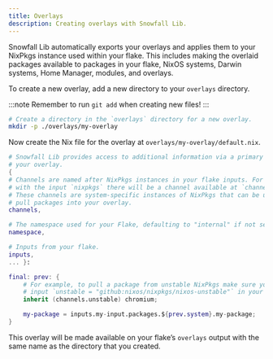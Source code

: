 ```yaml
---
title: Overlays
description: Creating overlays with Snowfall Lib.
---
```


Snowfall Lib automatically exports your overlays and applies them to your NixPkgs
instance used within your flake. This includes making the overlaid packages available
to packages in your flake, NixOS systems, Darwin systems, Home Manager, modules, and
overlays.

To create a new overlay, add a new directory to your `overlays` directory.

:::note
Remember to run `git add` when creating new files!
:::

```bash
# Create a directory in the `overlays` directory for a new overlay.
mkdir -p ./overlays/my-overlay
```

Now create the Nix file for the overlay at `overlays/my-overlay/default.nix`.

```nix
# Snowfall Lib provides access to additional information via a primary argument of
# your overlay.
{
# Channels are named after NixPkgs instances in your flake inputs. For example,
# with the input `nixpkgs` there will be a channel available at `channels.nixpkgs`.
# These channels are system-specific instances of NixPkgs that can be used to quickly
# pull packages into your overlay.
channels,

# The namespace used for your Flake, defaulting to "internal" if not set.
namespace,

# Inputs from your flake.
inputs,
... }:

final: prev: {
    # For example, to pull a package from unstable NixPkgs make sure you have the
    # input `unstable = "github:nixos/nixpkgs/nixos-unstable"` in your flake.
    inherit (channels.unstable) chromium;

    my-package = inputs.my-input.packages.${prev.system}.my-package;
}
```

This overlay will be made available on your flake’s `overlays` output with the same
name as the directory that you created.
